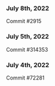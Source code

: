 ### July 8th, 2022

Commit #2915

### July 5th, 2022

Commit #314353


### July 4th, 2022

Commit #72281

